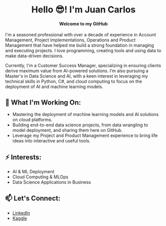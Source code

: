 <h1 align="center">Hello 😎! I'm Juan Carlos</h1>
<h4 align="center">Welcome to my GitHub</h4>

I'm a seasoned professional with over a decade of experience in Account Management, Project Implementations, Operations and Product Management that have helped me build a strong foundation in managing and executing projects. I love programming, creating tools and using data to make data-driven decisions.

Currently, I'm a Customer Success Manager, specializing in ensuring clients derive maximum value from AI-powered solutions. I’m also pursuing a Master's in Data Science and AI, with a keen interest in leveraging my technical skills in Python, C#, and cloud computing to focus on the deployment of AI and machine learning models.

## 🔭 What I'm Working On:
- Mastering the deployment of machine learning models and AI solutions on cloud platforms.
- Building end-to-end data science projects, from data wrangling to model deployment, and sharing them here on GitHub.
- Leverage my Project and Product Management experience to bring life ideas into interactive and useful tools. 

## ⚡ Interests:
- AI & ML Deployment
- Cloud Computing & MLOps
- Data Science Applications in Business

## 📫 Let's Connect:
- [LinkedIn](https://www.linkedin.com/in/jbasurtod/)
- [Kaggle](https://www.kaggle.com/jbasurtod)
